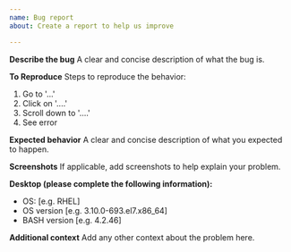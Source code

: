 ```yaml
---
name: Bug report
about: Create a report to help us improve

---
```


**Describe the bug**
A clear and concise description of what the bug is.

**To Reproduce**
Steps to reproduce the behavior:
1. Go to '...'
2. Click on '....'
3. Scroll down to '....'
4. See error

**Expected behavior**
A clear and concise description of what you expected to happen.

**Screenshots**
If applicable, add screenshots to help explain your problem.

**Desktop (please complete the following information):**
 - OS: [e.g. RHEL]
 - OS version [e.g. 3.10.0-693.el7.x86_64]
- BASH version [e.g. 4.2.46]


**Additional context**
Add any other context about the problem here.
